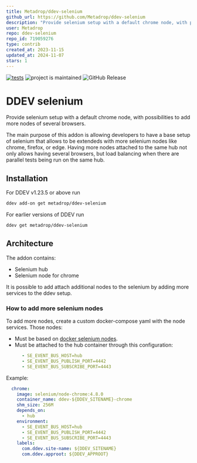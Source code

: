 ```yaml
---
title: Metadrop/ddev-selenium
github_url: https://github.com/Metadrop/ddev-selenium
description: "Provide selenium setup with a default chrome node, with possibilities to add more nodes of several browsers."
user: Metadrop
repo: ddev-selenium
repo_id: 719059276
type: contrib
created_at: 2023-11-15
updated_at: 2024-11-07
stars: 1
---
```


[![tests](https://github.com/Metadrop/ddev-selenium/actions/workflows/tests.yml/badge.svg)](https://github.com/Metadrop/ddev-selenium/actions/workflows/tests.yml) ![project is maintained](https://img.shields.io/maintenance/yes/2024.svg)
![GitHub Release](https://img.shields.io/github/v/release/Metadrop/ddev-selenium)

# DDEV selenium

Provide selenium setup with a default chrome node, with possibilities to add more nodes of several browsers.

The main purpose of this addon is allowing developers to have a base setup of selenium
that allows to be extendeds with more selenium nodes like chrome, firefox, or edge. Having
more nodes attached to the same hub not only allows having several browsers, but load balancing
when there are parallel tests being run on the same hub.

## Installation

For DDEV v1.23.5 or above run

```sh
ddev add-on get metadrop/ddev-selenium
```

For earlier versions of DDEV run

```sh
ddev get metadrop/ddev-selenium
```

## Architecture

The addon contains:

- Selenium hub
- Selenium node for chrome

It is possible to add attach additional nodes to the selenium by adding more services to the ddev setup.

### How to add more selenium nodes

To add more nodes, create a custom docker-compose yaml with the node services. Those nodes:

- Must be based on [docker selenium nodes](https://github.com/SeleniumHQ/docker-selenium/#dev-and-beta-on-the-grid).
- Must be attached to the hub container through this configuration:
```yaml
      - SE_EVENT_BUS_HOST=hub
      - SE_EVENT_BUS_PUBLISH_PORT=4442
      - SE_EVENT_BUS_SUBSCRIBE_PORT=4443
```

Example:

```yaml
  chrome:
    image: selenium/node-chrome:4.8.0
    container_name: ddev-${DDEV_SITENAME}-chrome
    shm_size: 256M
    depends_on:
      - hub
    environment:
      - SE_EVENT_BUS_HOST=hub
      - SE_EVENT_BUS_PUBLISH_PORT=4442
      - SE_EVENT_BUS_SUBSCRIBE_PORT=4443
    labels:
      com.ddev.site-name: ${DDEV_SITENAME}
      com.ddev.approot: ${DDEV_APPROOT}
```

